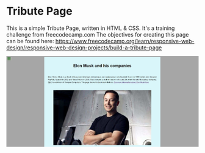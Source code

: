 # Tribute Page
This is a simple Tribute Page, written in HTML & CSS. It's a training challenge from freecodecamp.com The objectives for creating this page can be found here: https://www.freecodecamp.org/learn/responsive-web-design/responsive-web-design-projects/build-a-tribute-page

<a href="https://codepen.io/jwojsz/full/YzPLPjP" target="_blank">
<img src="https://raw.githubusercontent.com/jwojsz/Tribute-Page/master/Tribute%20pg.JPG">
</a>
